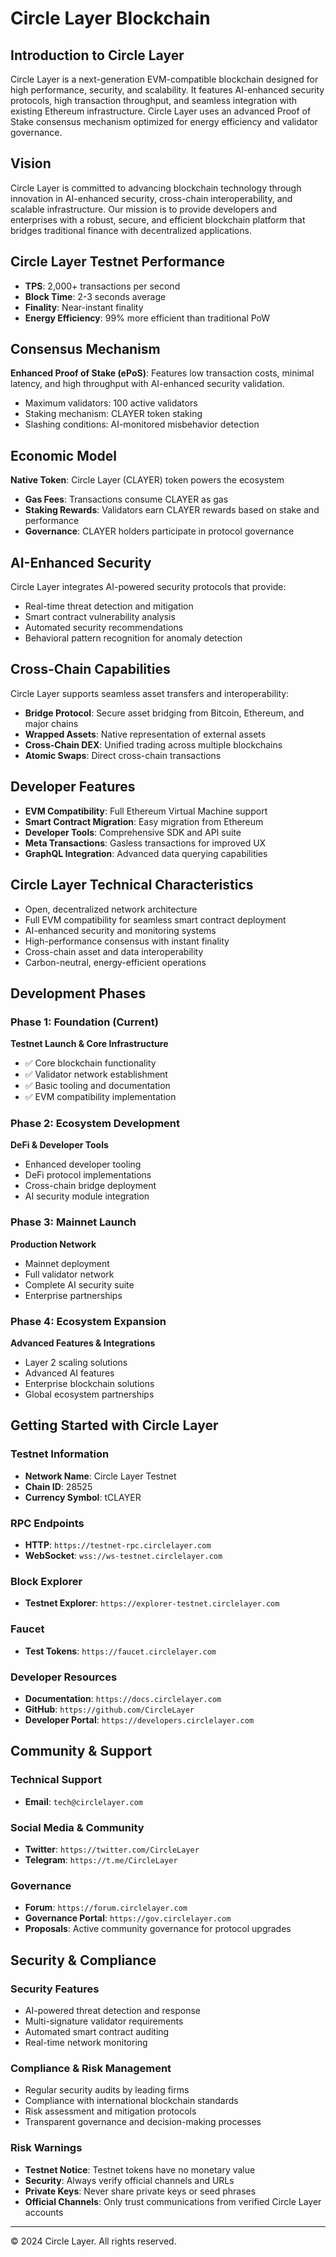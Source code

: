 # Circle Layer Blockchain

## Introduction to Circle Layer
Circle Layer is a next-generation EVM-compatible blockchain designed for high performance, security, and scalability. It features AI-enhanced security protocols, high transaction throughput, and seamless integration with existing Ethereum infrastructure. Circle Layer uses an advanced Proof of Stake consensus mechanism optimized for energy efficiency and validator governance.

## Vision
Circle Layer is committed to advancing blockchain technology through innovation in AI-enhanced security, cross-chain interoperability, and scalable infrastructure. Our mission is to provide developers and enterprises with a robust, secure, and efficient blockchain platform that bridges traditional finance with decentralized applications.

## Circle Layer Testnet Performance
- **TPS**: 2,000+ transactions per second
- **Block Time**: 2-3 seconds average
- **Finality**: Near-instant finality
- **Energy Efficiency**: 99% more efficient than traditional PoW

## Consensus Mechanism
**Enhanced Proof of Stake (ePoS)**: Features low transaction costs, minimal latency, and high throughput with AI-enhanced security validation.

- Maximum validators: 100 active validators
- Staking mechanism: CLAYER token staking
- Slashing conditions: AI-monitored misbehavior detection

## Economic Model 
**Native Token**: Circle Layer (CLAYER) token powers the ecosystem
- **Gas Fees**: Transactions consume CLAYER as gas
- **Staking Rewards**: Validators earn CLAYER rewards based on stake and performance
- **Governance**: CLAYER holders participate in protocol governance

## AI-Enhanced Security
Circle Layer integrates AI-powered security protocols that provide:
- Real-time threat detection and mitigation
- Smart contract vulnerability analysis
- Automated security recommendations
- Behavioral pattern recognition for anomaly detection

## Cross-Chain Capabilities
Circle Layer supports seamless asset transfers and interoperability:
- **Bridge Protocol**: Secure asset bridging from Bitcoin, Ethereum, and major chains
- **Wrapped Assets**: Native representation of external assets
- **Cross-Chain DEX**: Unified trading across multiple blockchains
- **Atomic Swaps**: Direct cross-chain transactions

## Developer Features
- **EVM Compatibility**: Full Ethereum Virtual Machine support
- **Smart Contract Migration**: Easy migration from Ethereum
- **Developer Tools**: Comprehensive SDK and API suite
- **Meta Transactions**: Gasless transactions for improved UX
- **GraphQL Integration**: Advanced data querying capabilities

## Circle Layer Technical Characteristics
- Open, decentralized network architecture
- Full EVM compatibility for seamless smart contract deployment
- AI-enhanced security and monitoring systems
- High-performance consensus with instant finality
- Cross-chain asset and data interoperability
- Carbon-neutral, energy-efficient operations

## Development Phases

### Phase 1: Foundation (Current)
**Testnet Launch & Core Infrastructure**
- ✅ Core blockchain functionality
- ✅ Validator network establishment
- ✅ Basic tooling and documentation
- ✅ EVM compatibility implementation

### Phase 2: Ecosystem Development
**DeFi & Developer Tools**
- Enhanced developer tooling
- DeFi protocol implementations
- Cross-chain bridge deployment
- AI security module integration

### Phase 3: Mainnet Launch
**Production Network**
- Mainnet deployment
- Full validator network
- Complete AI security suite
- Enterprise partnerships

### Phase 4: Ecosystem Expansion
**Advanced Features & Integrations**
- Layer 2 scaling solutions
- Advanced AI features
- Enterprise blockchain solutions
- Global ecosystem partnerships

## Getting Started with Circle Layer

### Testnet Information
- **Network Name**: Circle Layer Testnet
- **Chain ID**: 28525
- **Currency Symbol**: tCLAYER

### RPC Endpoints
- **HTTP**: `https://testnet-rpc.circlelayer.com`
- **WebSocket**: `wss://ws-testnet.circlelayer.com`

### Block Explorer
- **Testnet Explorer**: `https://explorer-testnet.circlelayer.com`

### Faucet
- **Test Tokens**: `https://faucet.circlelayer.com`

### Developer Resources
- **Documentation**: `https://docs.circlelayer.com`
- **GitHub**: `https://github.com/CircleLayer`
- **Developer Portal**: `https://developers.circlelayer.com`

## Community & Support

### Technical Support
- **Email**: `tech@circlelayer.com`


### Social Media & Community
- **Twitter**: `https://twitter.com/CircleLayer`
- **Telegram**: `https://t.me/CircleLayer`


### Governance
- **Forum**: `https://forum.circlelayer.com`
- **Governance Portal**: `https://gov.circlelayer.com`
- **Proposals**: Active community governance for protocol upgrades

## Security & Compliance

### Security Features
- AI-powered threat detection and response
- Multi-signature validator requirements
- Automated smart contract auditing
- Real-time network monitoring

### Compliance & Risk Management
- Regular security audits by leading firms
- Compliance with international blockchain standards
- Risk assessment and mitigation protocols
- Transparent governance and decision-making processes

### Risk Warnings
- **Testnet Notice**: Testnet tokens have no monetary value
- **Security**: Always verify official channels and URLs
- **Private Keys**: Never share private keys or seed phrases
- **Official Channels**: Only trust communications from verified Circle Layer accounts

---

© 2024 Circle Layer. All rights reserved.

